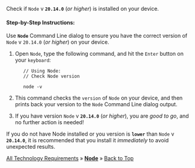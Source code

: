 ﻿
Check if `Node` v **`20.14.0`** (_or higher_) is installed on your device.

#### Step-by-Step Instructions:

Use **`Node`** Command Line dialog to ensure you have the correct version of `Node` v `20.14.0` (_or higher_) on your device.
   
1. Open `Node`, type the following command, and hit the `Enter` button on your `keyboard`:
   
   ```node
      // Using Node:
      // Check Node version
   
      node -v
    ```
   
2. This command checks the `version` of `Node` on your device, and then prints back your version to the `Node` Command Line dialog output.
   
3. If you have version `Node` v **`20.14.0`** (_or higher_), you are _good to go_, and no further action is needed!
   
If you do not have Node installed or you version is **`lower`** than `Node` v **`20.14.0`**, it is recommended that you install it _immediately_ to avoid unexpected results.



[All Technology Requirements](https://github.com/JasonSilvestri/JSopX.BridgeTooFar/blob/master/JSopX.BridgeTooFar/Docs/JSopX/Master/Technologies.md)  »  [**Node**](#node)  »  [Back to Top](#table-of-contents)